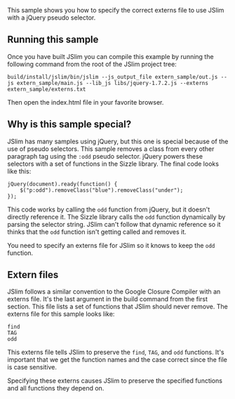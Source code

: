 This sample shows you how to specify the correct externs file to use JSlim with a jQuery pseudo selector.  

Running this sample
--------------------------------------

Once you have built JSlim you can compile this example by running the following command from the root of the JSlim project tree:

<pre><code>build/install/jslim/bin/jslim --js_output_file extern_sample/out.js --js extern_sample/main.js --lib_js libs/jquery-1.7.2.js --externs extern_sample/externs.txt</code></pre>

Then open the index.html file in your favorite browser.

Why is this sample special?
--------------------------------------

JSlim has many samples using jQuery, but this one is special because of the use of pseudo selectors.  This sample removes a class from every other paragraph tag using the `:odd` pseudo selector.  jQuery powers these selectors with a set of functions in the Sizzle library.  The final code looks like this:

<pre><code>jQuery(document).ready(function() { 
    $("p:odd").removeClass("blue").removeClass("under"); 
});</code></pre>

This code works by calling the `odd` function from jQuery, but it doesn't directly reference it.  The Sizzle library calls the `odd` function dynamically by parsing the selector string.  JSlim can't follow that dynamic reference so it thinks that the `odd` function isn't getting called and removes it.  

You need to specify an externs file for JSlim so it knows to keep the `odd` function.

Extern files
--------------------------------------

JSlim follows a similar convention to the Google Closure Compiler with an externs file.  It's the last argument in the build command from the first section.  This file lists a set of functions that JSlim should never remove.  The externs file for this sample looks like:

<pre><code>find
TAG
odd</code></pre>

This externs file tells JSlim to preserve the `find`, `TAG`, and `odd` functions.  It's important that we get the function names and the case correct since the file is case sensitive.  

Specifying these externs causes JSlim to preserve the specified functions and all functions they depend on.
